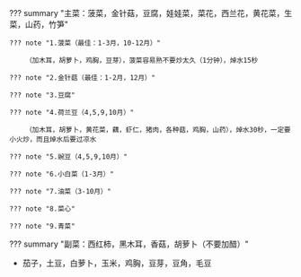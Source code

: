 
??? summary "主菜：菠菜，金针菇，豆腐，娃娃菜，菜花，西兰花，黄花菜，生菜，山药，竹笋"

    ??? note "1.菠菜（最佳：1-3月，10-12月）"

        （加木耳，胡萝卜，鸡胸，豆芽），菠菜容易熟不要炒太久（1分钟），焯水15秒

    ??? note "2.金针菇（最佳：1-2月，12月）"

    ??? note "3.豆腐"

    ??? note "4.荷兰豆（4,5,9,10月）"
    
        （加木耳，胡萝卜，黄花菜，藕，虾仁，猪肉，各种菇，鸡胸，山药），焯水30秒，一定要小火炒，而且焯水后要过凉水

    ??? note "5.豌豆（4,5,9,10月）"

    ??? note "6.小白菜（1-3月）"

    ??? note "7.油菜（3-10月）"

    ??? note "8.菜心"

    ??? note "9.青菜"


??? summary "副菜：西红柿，黑木耳，香菇，胡萝卜（不要加醋）"



* 茄子，土豆，白萝卜，玉米，鸡胸，豆芽，豆角，毛豆



